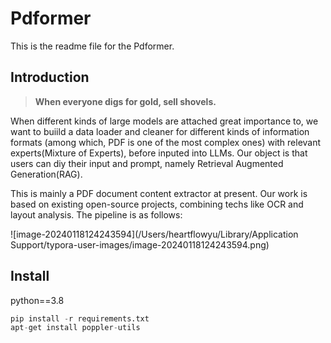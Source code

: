 # Pdformer

This is the readme file for the Pdformer.

## Introduction

> **When everyone digs for gold, sell shovels.**

When different kinds of large models are attached great importance to, we want to buiild a data loader and cleaner for different kinds of information formats (among which, PDF is one of the most complex ones) with relevant experts(Mixture of Experts), before inputed into LLMs. Our object is that users can diy their input and prompt, namely Retrieval Augmented Generation(RAG).

This is mainly a PDF document content extractor at present. Our work is based on existing open-source projects, combining techs like OCR and layout analysis. The pipeline is as follows:

![image-20240118124243594](/Users/heartflowyu/Library/Application Support/typora-user-images/image-20240118124243594.png)

## Install

python==3.8

```python
pip install -r requirements.txt
apt-get install poppler-utils
```